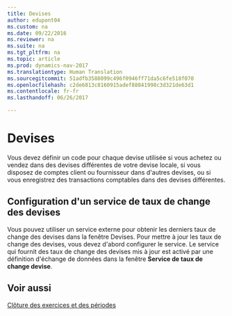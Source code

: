 ```yaml
---
title: Devises
author: edupont04
ms.custom: na
ms.date: 09/22/2016
ms.reviewer: na
ms.suite: na
ms.tgt_pltfrm: na
ms.topic: article
ms.prod: dynamics-nav-2017
ms.translationtype: Human Translation
ms.sourcegitcommit: 51adfb3588099c496f0946ff71da5c6fe518f070
ms.openlocfilehash: c2de6813c8160915adef88841998c3d321de63d1
ms.contentlocale: fr-fr
ms.lasthandoff: 06/26/2017

---
```


# <a name="currencies"></a>Devises
Vous devez définir un code pour chaque devise utilisée si vous achetez ou vendez dans des devises différentes de votre devise locale, si vous disposez de comptes client ou fournisseur dans d'autres devises, ou si vous enregistrez des transactions comptables dans des devises différentes.  

## <a name="set-up-a-currency-exchange-rate-service"></a>Configuration d'un service de taux de change des devises
Vous pouvez utiliser un service externe pour obtenir les derniers taux de change des devises dans la fenêtre Devises. Pour mettre à jour les taux de change des devises, vous devez d'abord configurer le service.
Le service qui fournit des taux de change des devises mis à jour est activé par une définition d'échange de données dans la fenêtre **Service de taux de change devise**.  

## <a name="see-also"></a>Voir aussi
[Clôture des exercices et des périodes](year-close-years-periods.md)

